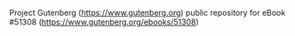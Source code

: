 Project Gutenberg (https://www.gutenberg.org) public repository for eBook #51308 (https://www.gutenberg.org/ebooks/51308)
